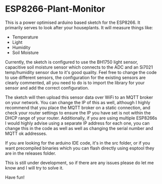 # ESP8266-Plant-Monitor
This is a power optimised arduino based sketch for the ESP8266. It primarily serves to look after your houseplants. It will measure things like:
- Temperature
- Light
- Humidity
- Soil Moisture

Currently, the sketch is configured to use the BH1750 light sensor, capacitive soil moisture sensor which connects to the ADC and an Si7021 temp/humidity sensor due to it's good quality. Feel free to change the code to use different sensors, the configuration for the existing sensors are clearly commented, all you need to do is to import the library for your sensor and add the correct configuration. 

The sketch will then upload this sensor data over WiFi to an MQTT broker on your network. You can change the IP of this as well, although I highly recommend that you place the MQTT broker on a static connection, and check your router settings to ensure the IP you have set is not within the DHCP range of your router. Additionally, if you are using multiple ESP8266s I would highly advise using a separate IP address for each one, you can change this in the code as well as well as changing the serial number and MQTT ok addresses. 

If you are looking for the arduino IDE code, it's in the src folder, or if you want precompiled binaries which you can flash directly using esptool they are in the releases folder. 

This is still under development, so if there are any issues please do let me know and I will try to solve it. 

Have fun!
